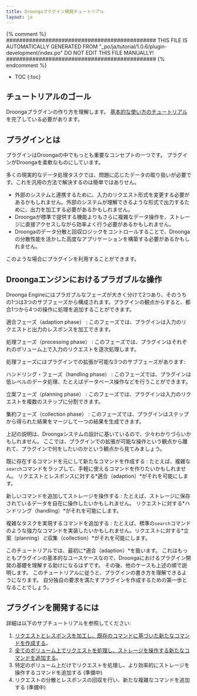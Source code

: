 ```yaml
---
title: Droongaプラグイン開発チュートリアル
layout: ja
---
```


{% comment %}
##############################################
  THIS FILE IS AUTOMATICALLY GENERATED FROM
  "_po/ja/tutorial/1.0.6/plugin-development/index.po"
  DO NOT EDIT THIS FILE MANUALLY!
##############################################
{% endcomment %}


* TOC
{:toc}

## チュートリアルのゴール

Droongaプラグインの作り方を理解します。
[基本的な使い方のチュートリアル][basic tutorial]を完了している必要があります。


## プラグインとは

プラグインはDroongaの中でもっとも重要なコンセプトの一つです。
プラグインがDroongaを柔軟なものにしています。

多くの現実的なデータ処理タスクでは、問題に応じたデータの取り扱いが必要です。これを汎用の方法で解決するのは簡単ではありせん。

 * 外部のシステムと連携するために、入力のリクエスト形式を変更する必要があるかもしれません。外部のシステムが理解できるような形式で出力するために、出力を加工する必要があるかもしれません。
 * Droongaが標準で提供する機能よりもさらに複雑なデータ操作を、ストレージに直接アクセスしながら効率よく行う必要があるかもしれません。
 * Droongaのデータ分散と回収ロジックをコントロールすることで、Droongaの分散性能を活かした高度なアプリケーションを構築する必要があるかもしれません。

このような場合にプラグインを利用することができます。

## Droongaエンジンにおけるプラガブルな操作

Droonga Engineにはプラガブルなフェーズが大きく分けて2つあり、そのうちの1つは3つのサブフェーズから構成されます。プラグインの観点からすると、都合1つから4つの操作に処理を追加することができます。

適合フェーズ（adaption phase）
: このフェーズでは、プラグインは入力のリクエストと出力のレスポンスを加工できます。

処理フェーズ（processing phase）
: このフェーズでは、プラグインはそれぞれのボリューム上で入力のリクエストを逐次処理します。

処理フェーズにはプラグインでの拡張が可能な3つのサブフェーズがあります:

ハンドリング・フェーズ（handling phase）
: このフェーズでは、プラグインは低レベルのデータ処理、たとえばデータベース操作などを行うことができます。

立案フェーズ（planning phase）
: このフェーズでは、プラグインは入力のリクエストを複数のステップに分割できます。

集約フェーズ（collection phase）
: このフェーズでは、プラグインはステップから得られた結果をマージして一つの結果を生成できます。

上記の説明は、Droongaシステムの設計に基いているので、少々わかりづらいかもしれません。
ここでは、プラグインでの拡張が可能な操作という観点から離れて、プラグインで何をしたいのかという観点から見てみましょう。

既に存在するコマンドを元にして新たなコマンドを作成する
: たとえば、複雑な`search`コマンドをラップして、手軽に使えるコマンドを作りたいかもしれません。
  リクエストとレスポンスに対する*適合（adaption）*がそれを可能にします。

新しいコマンドを追加してストレージを操作する
: たとえば、ストレージに保存されているデータを自在に操作したいかもしれません。
  リクエストに対する*ハンドリング（handling）*がそれを可能にします。

複雑なタスクを実現するコマンドを追加する
: たとえば、標準の`search`コマンドのような強力なコマンドを実装したいかもしれません。リクエストに対する*立案（planning）*と*収集（collection）*がそれを可能にします。

このチュートリアルでは、最初に*適合（adaption）*を扱います。
これはもっともプラグインの基本的なユースケースなので、Droongaにおけるプラグイン開発の基礎を理解する助けになるはずです。
その後、他のケースも上述の順で説明します。
このチュートリアルに従うと、プラグインの書き方を理解できるようになります。
自分独自の要求を満たすプラグインを作成するための第一歩となることでしょう。

## プラグインを開発するには

詳細は以下のサブチュートリアルを参照してください:

 1. [リクエストとレスポンスを加工し、既存のコマンドに基づいた新たなコマンドを作成する][adapter]。
 2. [全てのボリューム上でリクエストを処理し、ストレージを操作する新たなコマンドを追加する][handler]。
 3. 特定のボリューム上だけでリクエストを処理し、より効率的にストレージを操作するコマンドを追加する (準備中)
 4. リクエストの分散とレスポンスの回収を行い、新たな複雑なコマンドを追加する (準備中)


  [basic tutorial]: ../basic/
  [overview]: ../../overview/
  [adapter]: ./adapter/
  [handler]: ./handler/
  [distribute-collect]: ./distribute-collect/
